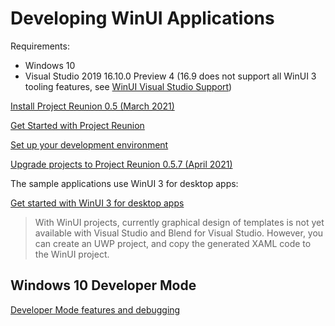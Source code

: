 # Developing WinUI Applications

Requirements:

* Windows 10
* Visual Studio 2019 16.10.0 Preview 4 (16.9 does not support all WinUI 3 tooling features, see [WinUI Visual Studio Support](https://docs.microsoft.com/en-us/windows/apps/project-reunion/update-existing-projects-to-the-latest-release))

[Install Project Reunion 0.5 (March 2021)](https://docs.microsoft.com/windows/apps/project-reunion/)

[Get Started with Project Reunion](https://docs.microsoft.com/en-us/windows/apps/project-reunion/get-started-with-project-reunion)

[Set up your development environment](https://docs.microsoft.com/en-us/windows/apps/project-reunion/get-started-with-project-reunion#set-up-your-development-environment)

[Upgrade projects to Project Reunion 0.5.7 (April 2021)](https://docs.microsoft.com/en-us/windows/apps/project-reunion/update-existing-projects-to-the-latest-release)

The sample applications use WinUI 3 for desktop apps:

[Get started with WinUI 3 for desktop apps](https://docs.microsoft.com/en-us/windows/apps/winui/winui3/get-started-winui3-for-desktop)

> With WinUI projects, currently graphical design of templates is not yet available with Visual Studio and Blend for Visual Studio. However, you can create an UWP project, and copy the generated XAML code to the WinUI project.

## Windows 10 Developer Mode

[Developer Mode features and debugging](https://docs.microsoft.com/en-us/windows/apps/get-started/developer-mode-features-and-debugging)
